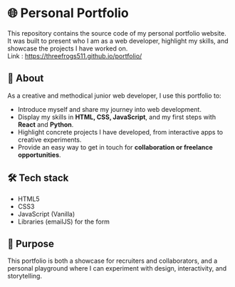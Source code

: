 # 🌐 Personal Portfolio

This repository contains the source code of my personal portfolio website.  
It was built to present who I am as a web developer, highlight my skills, and showcase the projects I have worked on.  
Link : https://threefrogs511.github.io/portfolio/
## 🔹 About
As a creative and methodical junior web developer, I use this portfolio to:
- Introduce myself and share my journey into web development.
- Display my skills in **HTML, CSS, JavaScript**, and my first steps with **React** and **Python**.
- Highlight concrete projects I have developed, from interactive apps to creative experiments.
- Provide an easy way to get in touch for **collaboration or freelance opportunities**.

## 🛠️ Tech stack
- HTML5  
- CSS3  
- JavaScript (Vanilla)  
- Libraries (emailJS) for the form

## 🚀 Purpose
This portfolio is both a showcase for recruiters and collaborators, and a personal playground where I can experiment with design, interactivity, and storytelling.  
